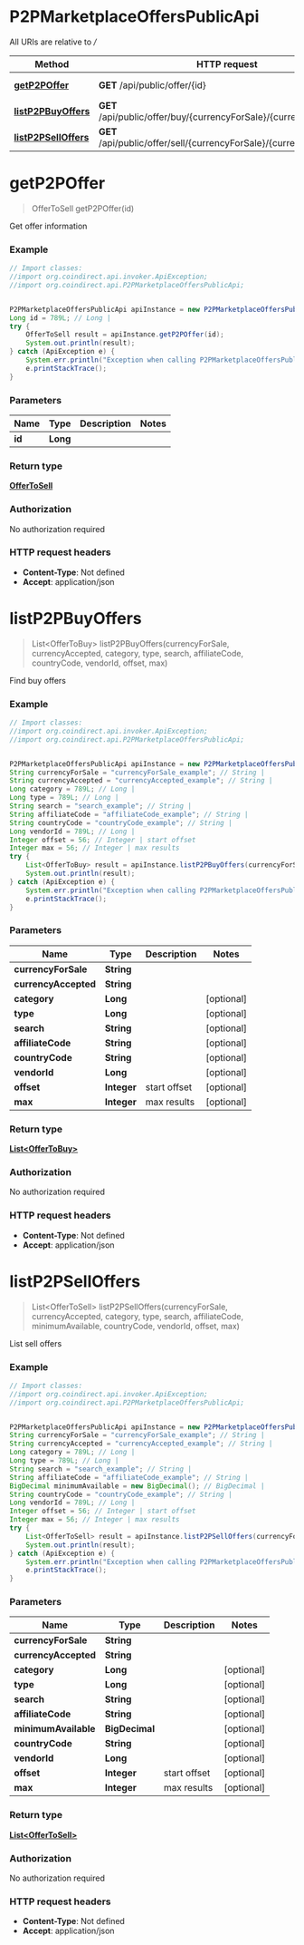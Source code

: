 # P2PMarketplaceOffersPublicApi

All URIs are relative to */*

Method | HTTP request | Description
------------- | ------------- | -------------
[**getP2POffer**](P2PMarketplaceOffersPublicApi.md#getP2POffer) | **GET** /api/public/offer/{id} | Get offer information
[**listP2PBuyOffers**](P2PMarketplaceOffersPublicApi.md#listP2PBuyOffers) | **GET** /api/public/offer/buy/{currencyForSale}/{currencyAccepted} | Find buy offers
[**listP2PSellOffers**](P2PMarketplaceOffersPublicApi.md#listP2PSellOffers) | **GET** /api/public/offer/sell/{currencyForSale}/{currencyAccepted} | List sell offers

<a name="getP2POffer"></a>
# **getP2POffer**
> OfferToSell getP2POffer(id)

Get offer information

### Example
```java
// Import classes:
//import org.coindirect.api.invoker.ApiException;
//import org.coindirect.api.P2PMarketplaceOffersPublicApi;


P2PMarketplaceOffersPublicApi apiInstance = new P2PMarketplaceOffersPublicApi();
Long id = 789L; // Long | 
try {
    OfferToSell result = apiInstance.getP2POffer(id);
    System.out.println(result);
} catch (ApiException e) {
    System.err.println("Exception when calling P2PMarketplaceOffersPublicApi#getP2POffer");
    e.printStackTrace();
}
```

### Parameters

Name | Type | Description  | Notes
------------- | ------------- | ------------- | -------------
 **id** | **Long**|  |

### Return type

[**OfferToSell**](OfferToSell.md)

### Authorization

No authorization required

### HTTP request headers

 - **Content-Type**: Not defined
 - **Accept**: application/json

<a name="listP2PBuyOffers"></a>
# **listP2PBuyOffers**
> List&lt;OfferToBuy&gt; listP2PBuyOffers(currencyForSale, currencyAccepted, category, type, search, affiliateCode, countryCode, vendorId, offset, max)

Find buy offers

### Example
```java
// Import classes:
//import org.coindirect.api.invoker.ApiException;
//import org.coindirect.api.P2PMarketplaceOffersPublicApi;


P2PMarketplaceOffersPublicApi apiInstance = new P2PMarketplaceOffersPublicApi();
String currencyForSale = "currencyForSale_example"; // String | 
String currencyAccepted = "currencyAccepted_example"; // String | 
Long category = 789L; // Long | 
Long type = 789L; // Long | 
String search = "search_example"; // String | 
String affiliateCode = "affiliateCode_example"; // String | 
String countryCode = "countryCode_example"; // String | 
Long vendorId = 789L; // Long | 
Integer offset = 56; // Integer | start offset
Integer max = 56; // Integer | max results
try {
    List<OfferToBuy> result = apiInstance.listP2PBuyOffers(currencyForSale, currencyAccepted, category, type, search, affiliateCode, countryCode, vendorId, offset, max);
    System.out.println(result);
} catch (ApiException e) {
    System.err.println("Exception when calling P2PMarketplaceOffersPublicApi#listP2PBuyOffers");
    e.printStackTrace();
}
```

### Parameters

Name | Type | Description  | Notes
------------- | ------------- | ------------- | -------------
 **currencyForSale** | **String**|  |
 **currencyAccepted** | **String**|  |
 **category** | **Long**|  | [optional]
 **type** | **Long**|  | [optional]
 **search** | **String**|  | [optional]
 **affiliateCode** | **String**|  | [optional]
 **countryCode** | **String**|  | [optional]
 **vendorId** | **Long**|  | [optional]
 **offset** | **Integer**| start offset | [optional]
 **max** | **Integer**| max results | [optional]

### Return type

[**List&lt;OfferToBuy&gt;**](OfferToBuy.md)

### Authorization

No authorization required

### HTTP request headers

 - **Content-Type**: Not defined
 - **Accept**: application/json

<a name="listP2PSellOffers"></a>
# **listP2PSellOffers**
> List&lt;OfferToSell&gt; listP2PSellOffers(currencyForSale, currencyAccepted, category, type, search, affiliateCode, minimumAvailable, countryCode, vendorId, offset, max)

List sell offers

### Example
```java
// Import classes:
//import org.coindirect.api.invoker.ApiException;
//import org.coindirect.api.P2PMarketplaceOffersPublicApi;


P2PMarketplaceOffersPublicApi apiInstance = new P2PMarketplaceOffersPublicApi();
String currencyForSale = "currencyForSale_example"; // String | 
String currencyAccepted = "currencyAccepted_example"; // String | 
Long category = 789L; // Long | 
Long type = 789L; // Long | 
String search = "search_example"; // String | 
String affiliateCode = "affiliateCode_example"; // String | 
BigDecimal minimumAvailable = new BigDecimal(); // BigDecimal | 
String countryCode = "countryCode_example"; // String | 
Long vendorId = 789L; // Long | 
Integer offset = 56; // Integer | start offset
Integer max = 56; // Integer | max results
try {
    List<OfferToSell> result = apiInstance.listP2PSellOffers(currencyForSale, currencyAccepted, category, type, search, affiliateCode, minimumAvailable, countryCode, vendorId, offset, max);
    System.out.println(result);
} catch (ApiException e) {
    System.err.println("Exception when calling P2PMarketplaceOffersPublicApi#listP2PSellOffers");
    e.printStackTrace();
}
```

### Parameters

Name | Type | Description  | Notes
------------- | ------------- | ------------- | -------------
 **currencyForSale** | **String**|  |
 **currencyAccepted** | **String**|  |
 **category** | **Long**|  | [optional]
 **type** | **Long**|  | [optional]
 **search** | **String**|  | [optional]
 **affiliateCode** | **String**|  | [optional]
 **minimumAvailable** | **BigDecimal**|  | [optional]
 **countryCode** | **String**|  | [optional]
 **vendorId** | **Long**|  | [optional]
 **offset** | **Integer**| start offset | [optional]
 **max** | **Integer**| max results | [optional]

### Return type

[**List&lt;OfferToSell&gt;**](OfferToSell.md)

### Authorization

No authorization required

### HTTP request headers

 - **Content-Type**: Not defined
 - **Accept**: application/json


